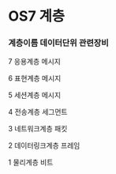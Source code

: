 # OS7 계층



### 계층이름       데이터단위                관련장비

7 응용계층         메시지

6 표현계층         메시지

5 세션계층         메시지

4 전송계층         세그먼트

3 네트워크계층      패킷

2 데이터링크계층    프레임

1 물리계층          비트

